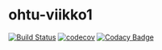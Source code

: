 # ohtu-viikko1

[![Build Status](https://travis-ci.org/doc97/ohtu-viikko1.svg?branch=master)](https://travis-ci.org/doc97/ohtu-viikko1)
[![codecov](https://codecov.io/gh/doc97/ohtu-viikko1/branch/master/graph/badge.svg)](https://codecov.io/gh/doc97/ohtu-viikko1)
[![Codacy Badge](https://api.codacy.com/project/badge/Grade/f233f76543dd4870b673d2d93837fbc5)](https://www.codacy.com/app/doc97/ohtu-viikko1?utm_source=github.com&amp;utm_medium=referral&amp;utm_content=doc97/ohtu-viikko1&amp;utm_campaign=Badge_Grade)

